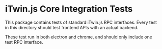 # iTwin.js Core Integration Tests
This package contains tests of standard iTwin.js RPC interfaces.
Every test in this directory should test frontend APIs with an actual backend.

These test run in both electron and chrome, and should only include one test RPC interface.